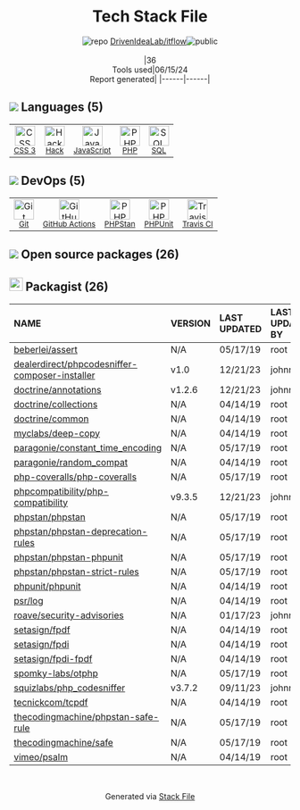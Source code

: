 <!--
&lt;--- Readme.md Snippet without images Start ---&gt;
## Tech Stack
DrivenIdeaLab/itflow is built on the following main stack:

- [Hack](http://hacklang.org/) – Languages
- [JavaScript](https://developer.mozilla.org/en-US/docs/Web/JavaScript) – Languages
- [PHP](http://www.php.net/) – Languages
- [SQL](https://en.wikipedia.org/wiki/SQL) – Languages
- [GitHub Actions](https://github.com/features/actions) – Continuous Integration
- [PHPStan](https://github.com/phpstan/phpstan) – Code Review
- [PHPUnit](https://phpunit.de/) – Testing Frameworks
- [Travis CI](http://travis-ci.com/) – Continuous Integration

Full tech stack [here](/techstack.md)

&lt;--- Readme.md Snippet without images End ---&gt;

&lt;--- Readme.md Snippet with images Start ---&gt;
## Tech Stack
DrivenIdeaLab/itflow is built on the following main stack:

- <img width='25' height='25' src='https://img.stackshare.io/service/1208/download.png' alt='Hack'/> [Hack](http://hacklang.org/) – Languages
- <img width='25' height='25' src='https://img.stackshare.io/service/1209/javascript.jpeg' alt='JavaScript'/> [JavaScript](https://developer.mozilla.org/en-US/docs/Web/JavaScript) – Languages
- <img width='25' height='25' src='https://img.stackshare.io/service/991/hwUcGZ41_400x400.jpg' alt='PHP'/> [PHP](http://www.php.net/) – Languages
- <img width='25' height='25' src='https://img.stackshare.io/service/2271/default_068d33483bba6b81ee13fbd4dc7aab9780896a54.png' alt='SQL'/> [SQL](https://en.wikipedia.org/wiki/SQL) – Languages
- <img width='25' height='25' src='https://img.stackshare.io/service/11563/actions.png' alt='GitHub Actions'/> [GitHub Actions](https://github.com/features/actions) – Continuous Integration
- <img width='25' height='25' src='https://img.stackshare.io/service/8333/phpst.png' alt='PHPStan'/> [PHPStan](https://github.com/phpstan/phpstan) – Code Review
- <img width='25' height='25' src='https://img.stackshare.io/service/1616/1_WsEnddd5Y4EgEHsT054kUQ.jpeg' alt='PHPUnit'/> [PHPUnit](https://phpunit.de/) – Testing Frameworks
- <img width='25' height='25' src='https://img.stackshare.io/service/460/Lu6cGu0z_400x400.png' alt='Travis CI'/> [Travis CI](http://travis-ci.com/) – Continuous Integration

Full tech stack [here](/techstack.md)

&lt;--- Readme.md Snippet with images End ---&gt;
-->
<div align="center">

# Tech Stack File
![](https://img.stackshare.io/repo.svg "repo") [DrivenIdeaLab/itflow](https://github.com/DrivenIdeaLab/itflow)![](https://img.stackshare.io/public_badge.svg "public")
<br/><br/>
|36<br/>Tools used|06/15/24 <br/>Report generated|
|------|------|
</div>

## <img src='https://img.stackshare.io/languages.svg'/> Languages (5)
<table><tr>
  <td align='center'>
  <img width='36' height='36' src='https://img.stackshare.io/service/6727/css.png' alt='CSS 3'>
  <br>
  <sub><a href="https://developer.mozilla.org/en-US/docs/Web/CSS/CSS3">CSS 3</a></sub>
  <br>
  <sub></sub>
</td>

<td align='center'>
  <img width='36' height='36' src='https://img.stackshare.io/service/1208/download.png' alt='Hack'>
  <br>
  <sub><a href="http://hacklang.org/">Hack</a></sub>
  <br>
  <sub></sub>
</td>

<td align='center'>
  <img width='36' height='36' src='https://img.stackshare.io/service/1209/javascript.jpeg' alt='JavaScript'>
  <br>
  <sub><a href="https://developer.mozilla.org/en-US/docs/Web/JavaScript">JavaScript</a></sub>
  <br>
  <sub></sub>
</td>

<td align='center'>
  <img width='36' height='36' src='https://img.stackshare.io/service/991/hwUcGZ41_400x400.jpg' alt='PHP'>
  <br>
  <sub><a href="http://www.php.net/">PHP</a></sub>
  <br>
  <sub></sub>
</td>

<td align='center'>
  <img width='36' height='36' src='https://img.stackshare.io/service/2271/default_068d33483bba6b81ee13fbd4dc7aab9780896a54.png' alt='SQL'>
  <br>
  <sub><a href="https://en.wikipedia.org/wiki/SQL">SQL</a></sub>
  <br>
  <sub></sub>
</td>

</tr>
</table>

## <img src='https://img.stackshare.io/devops.svg'/> DevOps (5)
<table><tr>
  <td align='center'>
  <img width='36' height='36' src='https://img.stackshare.io/service/1046/git.png' alt='Git'>
  <br>
  <sub><a href="http://git-scm.com/">Git</a></sub>
  <br>
  <sub></sub>
</td>

<td align='center'>
  <img width='36' height='36' src='https://img.stackshare.io/service/11563/actions.png' alt='GitHub Actions'>
  <br>
  <sub><a href="https://github.com/features/actions">GitHub Actions</a></sub>
  <br>
  <sub></sub>
</td>

<td align='center'>
  <img width='36' height='36' src='https://img.stackshare.io/service/8333/phpst.png' alt='PHPStan'>
  <br>
  <sub><a href="https://github.com/phpstan/phpstan">PHPStan</a></sub>
  <br>
  <sub></sub>
</td>

<td align='center'>
  <img width='36' height='36' src='https://img.stackshare.io/service/1616/1_WsEnddd5Y4EgEHsT054kUQ.jpeg' alt='PHPUnit'>
  <br>
  <sub><a href="https://phpunit.de/">PHPUnit</a></sub>
  <br>
  <sub></sub>
</td>

<td align='center'>
  <img width='36' height='36' src='https://img.stackshare.io/service/460/Lu6cGu0z_400x400.png' alt='Travis CI'>
  <br>
  <sub><a href="http://travis-ci.com/">Travis CI</a></sub>
  <br>
  <sub></sub>
</td>

</tr>
</table>


## <img src='https://img.stackshare.io/group.svg' /> Open source packages (26)</h2>

## <img width='24' height='24' src='https://img.stackshare.io/package_manager/1778/default_90cb8b66e85ae5b95928b10bb076ab6a27c7e151.png'/> Packagist (26)

|NAME|VERSION|LAST UPDATED|LAST UPDATED BY|LICENSE|VULNERABILITIES|
|:------|:------|:------|:------|:------|:------|
|[beberlei/assert](https://packagist.org/beberlei/assert)|N/A|05/17/19|root |N/A|N/A|
|[dealerdirect/phpcodesniffer-composer-installer](https://packagist.org/dealerdirect/phpcodesniffer-composer-installer)|v1.0|12/21/23|johnnyq |N/A|N/A|
|[doctrine/annotations](https://packagist.org/doctrine/annotations)|v1.2.6|12/21/23|johnnyq |N/A|N/A|
|[doctrine/collections](https://packagist.org/doctrine/collections)|N/A|04/14/19|root |N/A|N/A|
|[doctrine/common](https://packagist.org/doctrine/common)|N/A|04/14/19|root |N/A|N/A|
|[myclabs/deep-copy](https://packagist.org/myclabs/deep-copy)|N/A|04/14/19|root |N/A|N/A|
|[paragonie/constant_time_encoding](https://packagist.org/paragonie/constant_time_encoding)|N/A|05/17/19|root |N/A|N/A|
|[paragonie/random_compat](https://packagist.org/paragonie/random_compat)|N/A|04/14/19|root |N/A|N/A|
|[php-coveralls/php-coveralls](https://packagist.org/php-coveralls/php-coveralls)|N/A|05/17/19|root |N/A|N/A|
|[phpcompatibility/php-compatibility](https://packagist.org/phpcompatibility/php-compatibility)|v9.3.5|12/21/23|johnnyq |N/A|N/A|
|[phpstan/phpstan](https://packagist.org/phpstan/phpstan)|N/A|05/17/19|root |N/A|N/A|
|[phpstan/phpstan-deprecation-rules](https://packagist.org/phpstan/phpstan-deprecation-rules)|N/A|05/17/19|root |N/A|N/A|
|[phpstan/phpstan-phpunit](https://packagist.org/phpstan/phpstan-phpunit)|N/A|05/17/19|root |N/A|N/A|
|[phpstan/phpstan-strict-rules](https://packagist.org/phpstan/phpstan-strict-rules)|N/A|05/17/19|root |N/A|N/A|
|[phpunit/phpunit](https://packagist.org/phpunit/phpunit)|N/A|04/14/19|root |N/A|N/A|
|[psr/log](https://packagist.org/psr/log)|N/A|04/14/19|root |N/A|N/A|
|[roave/security-advisories](https://packagist.org/roave/security-advisories)|N/A|01/17/23|johnnyq |N/A|N/A|
|[setasign/fpdf](https://packagist.org/setasign/fpdf)|N/A|04/14/19|root |N/A|N/A|
|[setasign/fpdi](https://packagist.org/setasign/fpdi)|N/A|04/14/19|root |N/A|N/A|
|[setasign/fpdi-fpdf](https://packagist.org/setasign/fpdi-fpdf)|N/A|04/14/19|root |N/A|N/A|
|[spomky-labs/otphp](https://packagist.org/spomky-labs/otphp)|N/A|05/17/19|root |N/A|N/A|
|[squizlabs/php_codesniffer](https://packagist.org/squizlabs/php_codesniffer)|v3.7.2|09/11/23|johnnyq |N/A|N/A|
|[tecnickcom/tcpdf](https://packagist.org/tecnickcom/tcpdf)|N/A|04/14/19|root |N/A|N/A|
|[thecodingmachine/phpstan-safe-rule](https://packagist.org/thecodingmachine/phpstan-safe-rule)|N/A|05/17/19|root |N/A|N/A|
|[thecodingmachine/safe](https://packagist.org/thecodingmachine/safe)|N/A|05/17/19|root |N/A|N/A|
|[vimeo/psalm](https://packagist.org/vimeo/psalm)|N/A|04/14/19|root |N/A|N/A|

<br/>
<div align='center'>

Generated via [Stack File](https://github.com/marketplace/stack-file)
